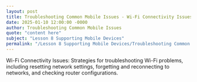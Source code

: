 ```yaml
---
layout: post
title: Troubleshooting Common Mobile Issues - Wi-Fi Connectivity Issues
date: 2025-01-10 12:00:00 -0000
author: Troubleshooting Common Mobile Issues
quote: "content here"
subject: "Lesson 8 Supporting Mobile Devices"
permalink: "/Lesson 8 Supporting Mobile Devices/Troubleshooting Common Mobile Issues/Troubleshooting Common Mobile Issues - Wi-Fi Connectivity Issues"
---
```


Wi-Fi Connectivity Issues: Strategies for troubleshooting Wi-Fi problems, including resetting network settings, forgetting and reconnecting to networks, and checking router configurations.
